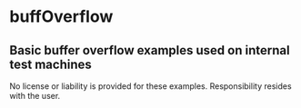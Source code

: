 # buffOverflow
## Basic buffer overflow examples used on internal test machines
No license or liability is provided for these examples. Responsibility resides with the user.
